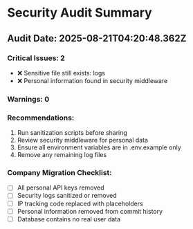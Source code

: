 # Security Audit Summary

## Audit Date: 2025-08-21T04:20:48.362Z

### Critical Issues: 2
- ❌ Sensitive file still exists: logs
- ❌ Personal information found in security middleware

### Warnings: 0


### Recommendations:
1. Run sanitization scripts before sharing
2. Review security middleware for personal data
3. Ensure all environment variables are in .env.example only
4. Remove any remaining log files

### Company Migration Checklist:
- [ ] All personal API keys removed
- [ ] Security logs sanitized or removed
- [ ] IP tracking code replaced with placeholders
- [ ] Personal information removed from commit history
- [ ] Database contains no real user data
